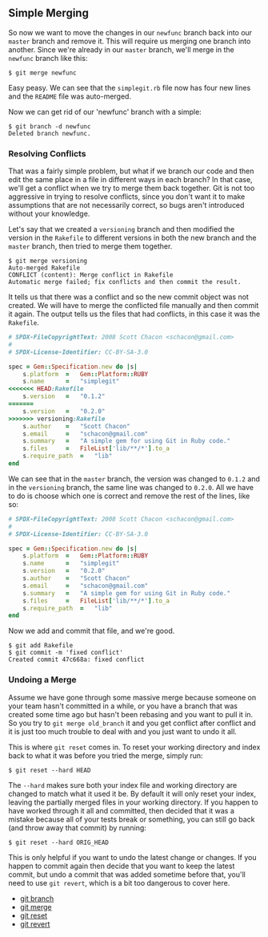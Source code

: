 <!--
SPDX-FileCopyrightText: 2008 Geoffrey Grosenbach <boss@topfunky.com>
SPDX-FileCopyrightText: 2008 Scott Chacon <schacon@gmail.com>

SPDX-License-Identifier: CC-BY-SA-3.0
-->

## Simple Merging

<!-- SIDEBAR
---

#### Branching and Merging Screencast

In this screencast, we take you through a workflow where we branch, stash and merge several times. It demonstrates the `branch` and `show-branch` commands, how to switch branches, how to stash changes, how to list and apply stashes, how to resolve conflicts, how to create and delete topic branches, and what fast-forward merges are.

movie. c6-branch-merge.mov

---
SIDEBAR -->

So now we want to move the changes in our `newfunc` branch back into our `master` branch and remove it. This will require us merging one branch into another. Since we're already in our `master` branch, we'll merge in the `newfunc` branch like this:

```shell
$ git merge newfunc
```

Easy peasy. We can see that the `simplegit.rb` file now has four new lines and the `README` file was auto-merged.

Now we can get rid of our 'newfunc' branch with a simple:

```shell
$ git branch -d newfunc
Deleted branch newfunc.
```

### Resolving Conflicts

That was a fairly simple problem, but what if we branch our code and then edit the same place in a file in different ways in each branch? In that case, we'll get a conflict when we try to merge them back together. Git is not too aggressive in trying to resolve conflicts, since you don't want it to make assumptions that are not necessarily correct, so bugs aren't introduced without your knowledge.

Let's say that we created a `versioning` branch and then modified the version in the `Rakefile` to different versions in both the new branch and the `master` branch, then tried to merge them together.

```shell
$ git merge versioning
Auto-merged Rakefile
CONFLICT (content): Merge conflict in Rakefile
Automatic merge failed; fix conflicts and then commit the result.
```

It tells us that there was a conflict and so the new commit object was not created. We will have to merge the conflicted file manually and then commit it again. The output tells us the files that had conflicts, in this case it was the `Rakefile`.

```ruby
# SPDX-FileCopyrightText: 2008 Scott Chacon <schacon@gmail.com>
#
# SPDX-License-Identifier: CC-BY-SA-3.0

spec = Gem::Specification.new do |s|
    s.platform  =   Gem::Platform::RUBY
    s.name      =   "simplegit"
<<<<<<< HEAD:Rakefile
    s.version   =   "0.1.2"
=======
    s.version   =   "0.2.0"
>>>>>>> versioning:Rakefile
    s.author    =   "Scott Chacon"
    s.email     =   "schacon@gmail.com"
    s.summary   =   "A simple gem for using Git in Ruby code."
    s.files     =   FileList['lib/**/*'].to_a
    s.require_path  =   "lib"
end
```

We can see that in the `master` branch, the version was changed to `0.1.2` and in the `versioning` branch, the same line was changed to `0.2.0`. All we have to do is choose which one is correct and remove the rest of the lines, like so:

```ruby
# SPDX-FileCopyrightText: 2008 Scott Chacon <schacon@gmail.com>
#
# SPDX-License-Identifier: CC-BY-SA-3.0

spec = Gem::Specification.new do |s|
    s.platform  =   Gem::Platform::RUBY
    s.name      =   "simplegit"
    s.version   =   "0.2.0"
    s.author    =   "Scott Chacon"
    s.email     =   "schacon@gmail.com"
    s.summary   =   "A simple gem for using Git in Ruby code."
    s.files     =   FileList['lib/**/*'].to_a
    s.require_path  =   "lib"
end
```

Now we add and commit that file, and we're good.

```shell
$ git add Rakefile
$ git commit -m 'fixed conflict'
Created commit 47c668a: fixed conflict
```

### Undoing a Merge

Assume we have gone through some massive merge because someone on your team hasn't committed in a while, or you have a branch that was created some time ago but hasn't been rebasing and you want to pull it in. So you try to `git merge old_branch` it and you get conflict after conflict and it is just too much trouble to deal with and you just want to undo it all.

This is where `git reset` comes in. To reset your working directory and index back to what it was before you tried the merge, simply run:

```shell
$ git reset --hard HEAD
```

The `--hard` makes sure both your index file and working directory are changed to match what it used it be. By default it will only reset your index, leaving the partially merged files in your working directory. If you happen to have worked through it all and committed, then decided that it was a mistake because all of your tests break or something, you can still go back (and throw away that commit) by running:

```shell
$ git reset --hard ORIG_HEAD
```

This is only helpful if you want to undo the latest change or changes. If you happen to commit again then decide that you want to keep the latest commit, but undo a commit that was added sometime before that, you'll need to use `git revert`, which is a bit too dangerous to cover here.

- [git branch](http://www.kernel.org/pub/software/scm/git/docs/git-branch.html)
- [git merge](http://www.kernel.org/pub/software/scm/git/docs/git-merge.html)
- [git reset](http://www.kernel.org/pub/software/scm/git/docs/git-reset.html)
- [git revert](http://www.kernel.org/pub/software/scm/git/docs/git-revert.html)
